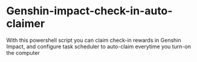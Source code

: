 # Genshin-impact-check-in-auto-claimer
With this powershell script you can claim check-in rewards in Genshin Impact, and configure task scheduler to auto-claim everytime you turn-on the computer
